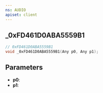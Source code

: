 ```yaml
---
ns: AUDIO
apiset: client
---
```

## _0xFD461D0ABA5559B1

```c
// 0xFD461D0ABA5559B1
void _0xFD461D0ABA5559B1(Any p0, Any p1);
```


## Parameters
* **p0**:
* **p1**: